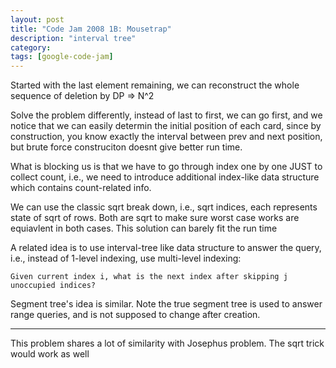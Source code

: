 ```yaml
---
layout: post
title: "Code Jam 2008 1B: Mousetrap"
description: "interval tree"
category: 
tags: [google-code-jam]
---
```


Started with the last element remaining, we can reconstruct the whole sequence of deletion by DP => N^2

Solve the problem differently, instead of last to first, we can go first, and we notice that we can easily determin the initial position of
each card, since by construction,  you know exactly the interval between prev and next position, but brute force construciton doesnt give
better run time.

What is blocking us is that we have to go through index one by one JUST to collect count, i.e., we need to introduce additional index-like
data structure which contains count-related info. 

We can use the classic sqrt break down, i.e., sqrt indices, each represents state of sqrt of rows. Both are sqrt to make sure worst case
works are equiavlent in both cases. This solution can barely fit the run time

A related idea is to use interval-tree like data structure to answer the query, i.e., instead of 1-level indexing, use multi-level indexing:

    Given current index i, what is the next index after skipping j unoccupied indices?

Segment tree's idea is similar.  Note the true segment tree is used to answer range queries, and is not supposed to change after creation.





-------
This problem shares a lot of similarity with Josephus problem. The sqrt trick would work as well
